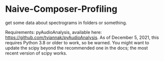 # Naive-Composer-Profiling
get some data about spectrograms in folders or something.

Requirements: pyAudioAnalysis, available here: https://github.com/tyiannak/pyAudioAnalysis. As of December 5, 2021, this requires Python 3.8 or older to work, so be warned. You might want to update the scipy beyond the recommended one in the docs; the most recent version of scipy works.
